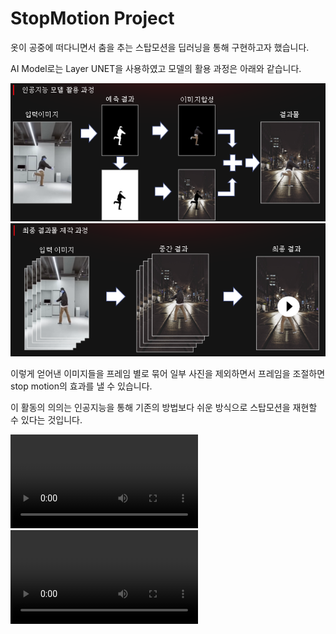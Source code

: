 # StopMotion Project

옷이 공중에 떠다니면서 춤을 추는 스탑모션을 딥러닝을 통해 구현하고자 했습니다.

AI Model로는 Layer UNET을 사용하였고 모델의 활용 과정은 아래와 같습니다.

![1](./image.PNG)
![2](./image2.PNG)

이렇게 얻어낸 이미지들을 프레임 별로 묶어 일부 사진을 제외하면서 프레임을 조절하면 stop motion의 효과를 낼 수 있습니다.

이 활동의 의의는 인공지능을 통해 기존의 방법보다 쉬운 방식으로 스탑모션을 재현할 수 있다는 것입니다.

![3](./result/%EC%9B%90%EB%B3%B8(%EC%B6%A4).mp4)
![4](./result/%EA%B2%B0%EA%B3%BC(%EC%B6%A4).mp4)
